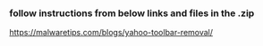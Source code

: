 ### follow instructions from below links and files in the .zip

https://malwaretips.com/blogs/yahoo-toolbar-removal/

